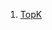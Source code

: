 1. [TopK](https://github.com/rainbowda/learnWay/tree/master/learnAlgorithm/src/main/java/com/learnAlgorithm/topK)



